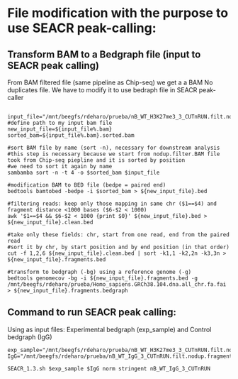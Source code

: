 # File modification with the purpose to use SEACR peak-calling:


## Transform BAM to a Bedgraph file (input to SEACR peak calling)
From BAM filtered file (same pipeline as Chip-seq) we get a a BAM No duplicates file.
We have to modify it to use bedraph file in SEACR peak-caller

``` !/bin/bash

input_file="/mnt/beegfs/rdeharo/prueba/nB_WT_H3K27me3_3_CUTnRUN.filt.nodup.bam" #define path to my input bam file
new_input_file=${input_file%.bam}
sorted_bam=${input_file%.bam}.sorted.bam

#sort BAM file by name (sort -n), necessary for downstream analysis
#this step is necessary because we start from nodup.filter.BAM file took from Chip-seq piepline and it is sorted by position
#we need to sort it again by name
sambamba sort -n -t 4 -o $sorted_bam $input_file

#modification BAM to BED file (bedpe = paired end)
bedtools bamtobed -bedpe -i $sorted_bam > ${new_input_file}.bed

#filtering reads: keep only those mapping in same chr ($1==$4) and fragment distance <1000 bases ($6-$2 < 1000)
awk '$1==$4 && $6-$2 < 1000 {print $0}' ${new_input_file}.bed > ${new_input_file}.clean.bed

#take only these fields: chr, start from one read, end from the paired read
#sort it by chr, by start position and by end position (in that order)
cut -f 1,2,6 ${new_input_file}.clean.bed | sort -k1,1 -k2,2n -k3,3n > ${new_input_file}.fragments.bed

#transform to bedgraph (-bg) using a reference genome (-g)
bedtools genomecov -bg -i ${new_input_file}.fragments.bed -g /mnt/beegfs/rdeharo/prueba/Homo_sapiens.GRCh38.104.dna.all_chr.fa.fai > ${new_input_file}.fragments.bedgraph
```
## Command to run SEACR peak calling:
Using as input files: Experimental bedgraph (exp_sample) and Control bedgraph (IgG)

``` !/bin/bash
exp_sample="/mnt/beegfs/rdeharo/prueba/nB_WT_H3K27me3_3_CUTnRUN.filt.nodup.fragments.bedgraph"
IgG="/mnt/beegfs/rdeharo/prueba/nB_WT_IgG_3_CUTnRUN.filt.nodup.fragments.bedgraph"

SEACR_1.3.sh $exp_sample $IgG norm stringent nB_WT_IgG_3_CUTnRUN
```
